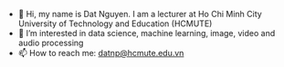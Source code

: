 - 👋 Hi, my name is Dat Nguyen. I am a lecturer at Ho Chi Minh City University of Technology and Education (HCMUTE)
- 👀 I’m interested in data science, machine learning, image, video and audio processing
- 📫 How to reach me: datnp@hcmute.edu.vn
